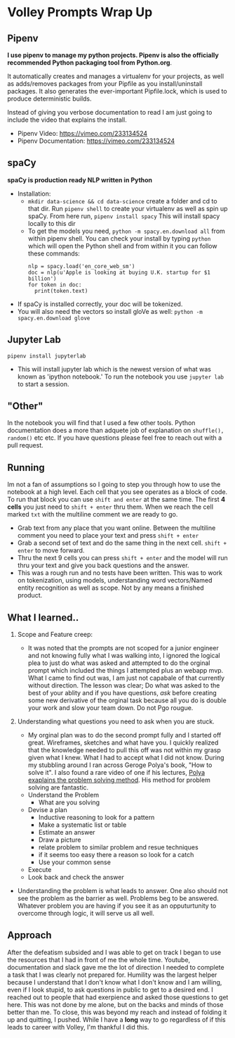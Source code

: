 # Volley Prompts Wrap Up

## Pipenv

**I use pipenv to manage my python projects. Pipenv is also the officially recommended Python packaging tool from Python.org**.

It automatically creates and manages a virtualenv for your projects, as well as adds/removes packages from your Pipfile as you install/uninstall packages. It also generates the ever-important Pipfile.lock, which is used to produce deterministic builds.

Instead of giving you verbose documentation to read I am just going to include the video that explains the install.

- Pipenv Video: https://vimeo.com/233134524
- Pipenv Documentation: https://vimeo.com/233134524

## spaCy

**spaCy is production ready NLP written in Python**

- Installation:
  - `mkdir data-science && cd data-science` create a folder and cd to that dir. Run `pipenv shell` to create your virtualenv as well as spin up spaCy. From here run, `pipenv install spacy` This will install spacy locally to this dir
  - To get the models you need, `python -m spacy.en.download all` from within pipenv shell. You can check your install by typing `python` which will open the Python shell and from within it you can follow these commands:
    ```
    nlp = spacy.load('en_core_web_sm')
    doc = nlp(u'Apple is looking at buying U.K. startup for $1 billion')
    for token in doc:
      print(token.text)
    ```
- If spaCy is installed correctly, your doc will be tokenized.
- You will also need the vectors so install gloVe as well: `python -m spacy.en.download glove`

## Jupyter Lab

`pipenv install jupyterlab`

- This will install jupyter lab which is the newest version of what was known as 'ipython notebook.' To run the notebook you use `jupyter lab` to start a session.

## "Other"

In the notebook you will find that I used a few other tools. Python documentation does a more than adquete job of explanation on `shuffle(), random()` etc etc. If you have questions please feel free to reach out with a pull request.

## Running

Im not a fan of assumptions so I going to step you through how to use the notebook at a high level. Each cell that you see operates as a block of code. To run that block you can use `shift and enter` at the same time. The first **4 cells** you just need to `shift + enter` thru them. When we reach the cell marked `txt` with the multiline comment we are ready to go.

- Grab text from any place that you want online. Between the multiline comment you need to place your text and press `shift + enter`
- Grab a second set of text and do the same thing in the next cell. `shift + enter` to move forward.
- Thru the next 9 cells you can press `shift + enter` and the model will run thru your text and give you back questions and the answer.
- This was a rough run and no tests have been written. This was to work on tokenization, using models, understanding word vectors/Named entity recognition as well as scope. Not by any means a finished product.

## What I learned..

1. Scope and Feature creep:

   - It was noted that the prompts are not scoped for a junior engineer and not knowing fully what I was walking into, I ignored the logical plea to just do what was asked and attempted to do the orginal prompt which included the things I attempted plus an webapp mvp. What I came to find out was, I am just not capabale of that currently without direction. The lesson was clear; Do what was asked to the best of your ablity and if you have questions, _ask_ before creating some new derivative of the orginal task because all you do is double your work and slow your team down. Do not Pgo rougue.

2. Understanding what questions you need to ask when you are stuck.
   - My orginal plan was to do the second prompt fully and I started off great. Wireframes, sketches and what have you. I quickly realized that the knowledge needed to pull this off was not within my grasp given what I knew. What I had to accept what I did not know. During my stubbling around I ran across Geroge Polya's book, "How to solve it". I also found a rare video of one if his lectures, [Polya exaplains the problem solving method](https://www.youtube.com/watch?v=h0gbw-Ur_do). His method for problem solving are fantastic.
   - Understand the Problem
     - What are you solving
   - Devise a plan
     - Inductive reasoning to look for a pattern
     - Make a systematic list or table
     - Estimate an answer
     - Draw a picture
     - relate problem to similar problem and resue techniques
     - if it seems too easy there a reason so look for a catch
     - Use your common sense
   - Execute
   - Look back and check the answer

- Understanding the problem is what leads to answer. One also should not see the problem as the barrier as well. Problems beg to be answered. Whatever problem you are having if you see it as an opputurtunity to overcome through logic, it will serve us all well.

## Approach

After the defeatism subsided and I was able to get on track I began to use the resources that I had in front of me the whole time. Youtube, documentation and slack gave me the lot of direction I needed to complete a task that I was clearly not prepared for. Humility was the largest helper because I understand that I don't know what I don't know and I am willing, even if I look stupid, to ask questions in public to get to a desired end. I reached out to people that had exerpience and asked those questions to get here. This was not done by me alone, but on the backs and minds of those better than me. To close, this was beyond my reach and instead of folding it up and quitting, I pushed. While I have a **long** way to go regardless of if this leads to career with Volley, I'm thankful I did this.
